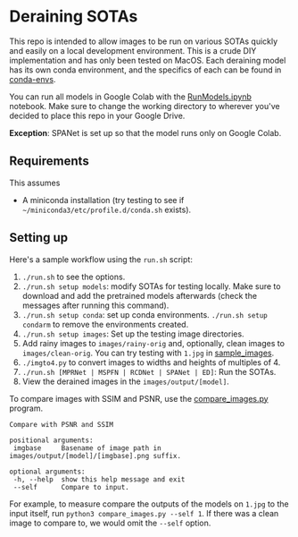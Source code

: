 # Deraining SOTAs

This repo is intended to allow images to be run on various SOTAs quickly and easily on a local development environment. This is a crude DIY implementation and has only been tested on MacOS. Each deraining model has its own conda environment, and the specifics of each can be found in [conda-envs](conda-envs). 

You can run all models in Google Colab with the [RunModels.ipynb](./RunModels.ipynb) notebook. Make sure to change the working directory to wherever you've decided to place this repo in your Google Drive.

__Exception__: SPANet is set up so that the model runs only on Google Colab.

## Requirements
This assumes 
 * A miniconda installation (try testing to see if `~/miniconda3/etc/profile.d/conda.sh` exists).

## Setting up
Here's a sample workflow using the `run.sh` script:
 1. `./run.sh` to see the options.
 2. `./run.sh setup models`: modify SOTAs for testing locally. Make sure to download and add the pretrained models afterwards (check the messages after running this command).
 3. `./run.sh setup conda`: set up conda environments. `./run.sh setup condarm` to remove the environments created.
 4. `./run.sh setup images`: Set up the testing image directories.
 5. Add rainy images to `images/rainy-orig` and, optionally, clean images to `images/clean-orig`. You can try testing with `1.jpg` in [sample_images](sample_images).
 6. `./imgto4.py` to convert images to widths and heights of multiples of 4.
 7. `./run.sh [MPRNet | MSPFN | RCDNet | SPANet | ED]`: Run the SOTAs.
 8. View the derained images in the `images/output/[model]`.

 To compare images with SSIM and PSNR, use the [compare_images.py](compare_images.py) program.
 ```
 Compare with PSNR and SSIM

positional arguments:
  imgbase     Basename of image path in images/output/[model]/[imgbase].png suffix.

optional arguments:
  -h, --help  show this help message and exit
  --self      Compare to input.
 ```
For example, to measure compare the outputs of the models on `1.jpg` to the input itself, run `python3 compare_images.py --self 1`. If there was a clean image to compare to, we would omit the `--self` option.